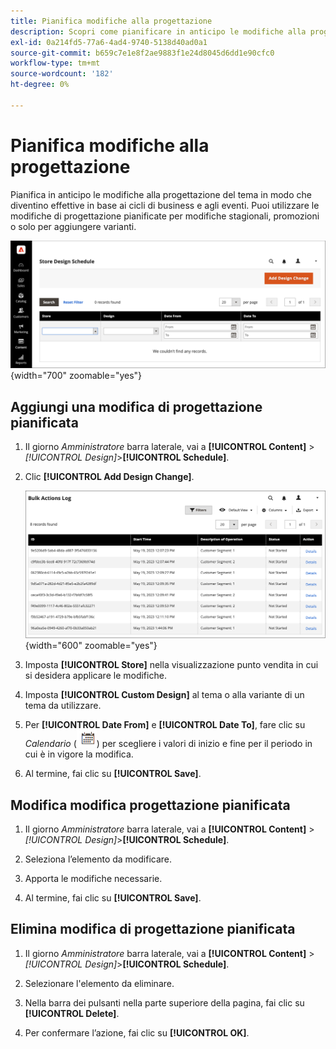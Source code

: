 ```yaml
---
title: Pianifica modifiche alla progettazione
description: Scopri come pianificare in anticipo le modifiche alla progettazione del tema
exl-id: 0a214fd5-77a6-4ad4-9740-5138d40ad0a1
source-git-commit: b659c7e1e8f2ae9883f1e24d8045d6dd1e90cfc0
workflow-type: tm+mt
source-wordcount: '182'
ht-degree: 0%

---
```


# Pianifica modifiche alla progettazione

Pianifica in anticipo le modifiche alla progettazione del tema in modo che diventino effettive in base ai cicli di business e agli eventi. Puoi utilizzare le modifiche di progettazione pianificate per modifiche stagionali, promozioni o solo per aggiungere varianti.

![Modifiche di progettazione pianificate](./assets/design-schedule.png){width="700" zoomable="yes"}

## Aggiungi una modifica di progettazione pianificata

1. Il giorno _Amministratore_ barra laterale, vai a **[!UICONTROL Content]** > _[!UICONTROL Design]_>**[!UICONTROL Schedule]**.

1. Clic **[!UICONTROL Add Design Change]**.

   ![Nuove impostazioni di modifica della struttura del negozio](./assets/design-schedule-change-new.png){width="600" zoomable="yes"}

1. Imposta **[!UICONTROL Store]** nella visualizzazione punto vendita in cui si desidera applicare le modifiche.

1. Imposta **[!UICONTROL Custom Design]** al tema o alla variante di un tema da utilizzare.

1. Per **[!UICONTROL Date From]** e **[!UICONTROL Date To]**, fare clic su _Calendario_ (![Icona Calendario](../assets/icon-calendar.png)) per scegliere i valori di inizio e fine per il periodo in cui è in vigore la modifica.

1. Al termine, fai clic su **[!UICONTROL Save]**.

## Modifica modifica progettazione pianificata

1. Il giorno _Amministratore_ barra laterale, vai a **[!UICONTROL Content]** > _[!UICONTROL Design]_>**[!UICONTROL Schedule]**.

1. Seleziona l’elemento da modificare.

1. Apporta le modifiche necessarie.

1. Al termine, fai clic su **[!UICONTROL Save]**.

## Elimina modifica di progettazione pianificata

1. Il giorno _Amministratore_ barra laterale, vai a **[!UICONTROL Content]** > _[!UICONTROL Design]_>**[!UICONTROL Schedule]**.

1. Selezionare l&#39;elemento da eliminare.

1. Nella barra dei pulsanti nella parte superiore della pagina, fai clic su **[!UICONTROL Delete]**.

1. Per confermare l’azione, fai clic su **[!UICONTROL OK]**.
